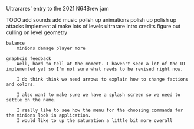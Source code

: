 
Ultrarares' entry to the 2021 N64Brew jam

TODO
    add sounds
    add music
    polish up animations
    polish up 
    polish up attacks
    implement ai
    make lots of levels
    ultrarare intro
    credits
    figure out culling on level geometry

    balance
        minions damage player more

    graphcis feedback
        Well, hard to tell at the moment. I haven't seen a lot of the UI implemented yet so I'm not sure what needs to be revised right now. 

        I do think think we need arrows to explain how to change factions and colors.

        I also want to make sure we have a splash screen so we need to settle on the name. 

        I really like to see how the menu for the choosing commands for the minions look in application.
        I would like to up the saturation a little bit more overall